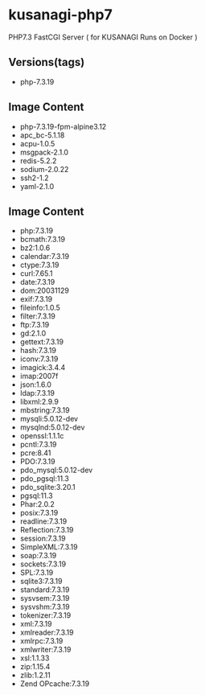 # kusanagi-php7
PHP7.3 FastCGI Server ( for KUSANAGI Runs on Docker )

## Versions(tags)
- php-7.3.19

## Image Content
- php-7.3.19-fpm-alpine3.12
- apc_bc-5.1.18
- acpu-1.0.5
- msgpack-2.1.0
- redis-5.2.2
- sodium-2.0.22
- ssh2-1.2
- yaml-2.1.0

## Image Content
- php:7.3.19
- bcmath:7.3.19
- bz2:1.0.6
- calendar:7.3.19
- ctype:7.3.19
- curl:7.65.1
- date:7.3.19
- dom:20031129
- exif:7.3.19
- fileinfo:1.0.5
- filter:7.3.19
- ftp:7.3.19
- gd:2.1.0
- gettext:7.3.19
- hash:7.3.19
- iconv:7.3.19
- imagick:3.4.4
- imap:2007f
- json:1.6.0
- ldap:7.3.19
- libxml:2.9.9
- mbstring:7.3.19
- mysqli:5.0.12-dev
- mysqlnd:5.0.12-dev
- openssl:1.1.1c
- pcntl:7.3.19
- pcre:8.41
- PDO:7.3.19
- pdo_mysql:5.0.12-dev
- pdo_pgsql:11.3
- pdo_sqlite:3.20.1
- pgsql:11.3
- Phar:2.0.2
- posix:7.3.19
- readline:7.3.19
- Reflection:7.3.19
- session:7.3.19
- SimpleXML:7.3.19
- soap:7.3.19
- sockets:7.3.19
- SPL:7.3.19
- sqlite3:7.3.19
- standard:7.3.19
- sysvsem:7.3.19
- sysvshm:7.3.19
- tokenizer:7.3.19
- xml:7.3.19
- xmlreader:7.3.19
- xmlrpc:7.3.19
- xmlwriter:7.3.19
- xsl:1.1.33
- zip:1.15.4
- zlib:1.2.11
- Zend OPcache:7.3.19


